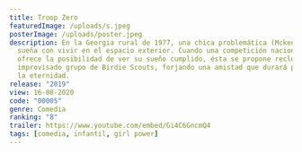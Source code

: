 ```yaml
---
title: Troop Zero
featuredImage: /uploads/s.jpeg
posterImage: /uploads/poster.jpeg
description: En la Georgia rural de 1977, una chica problemática (Mckenna Grace)
  sueña con vivir en el espacio exterior. Cuando una competición nacional le
  ofrece la posibilidad de ver su sueño cumplido, ésta se propone reclutar a un
  improvisado grupo de Birdie Scouts, forjando una amistad que durará para toda
  la eternidad.
release: "2019"
view: 16-08-2020
code: "00005"
genre: Comedia
ranking: "8"
trailer: https://www.youtube.com/embed/Gi4C6GncmQ4
tags: [comedia, infantil, girl power]
---
```

